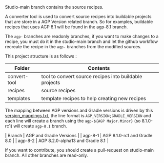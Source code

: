 Studio-main branch contains the source recipes.

A converter tool is used to convert source recipes into buildable projects that are
store in a AGP Version related branch. So for examples, buildable recipes that uses
AGP 8.1 will be found in the agp-8.1 branch.

The `agp-` branches are readonly branches, if you want to make changes to a recipe,
you must do it in the studio-main branch and let the github workflow recreate the
recipe in the `agp-` branches from the modified sources.

This project structure is as follows :


| Folder           | Contents                                                        |
| -----------------|-----------------------------------------------------------------|
| convert-tool     | tool to convert source recipes into buildable projects          |
| recipes          | source recipes                                                  |
| templates        | template recipes to help creating new recipes                   |

The mapping between AGP versions and Gradle versions is driven by this [version_mappings.txt](version_mappings.txt),
the line format is `AGP_VERSION;GRADLE_VERSION` and each line will create a branch using the `agp-${AGP Major.Minor}`
(so 8.1.0-rc1) will create `agp-8.1` branch.

| Branch  | AGP and Gradle Versions |
| agp-8-1 | AGP 8.1.0-rc1 and Gradle 8.0 |
| agp-8-2 | AGP 8.2.0-alpha13 and Gradle 8.1 |

If you want to contribute, you should create a pull-request on studio-main
branch. All other branches are read-only.

